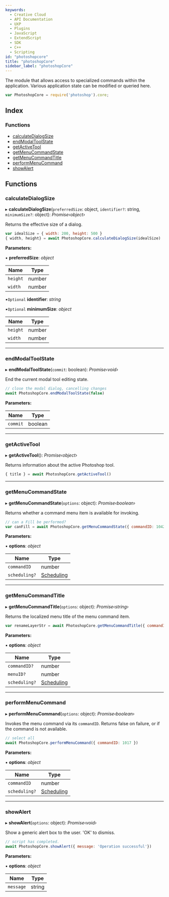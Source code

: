 ```yaml
---
keywords:
  - Creative Cloud
  - API Documentation
  - UXP
  - Plugins
  - JavaScript
  - ExtendScript
  - SDK
  - C++
  - Scripting
id: "photoshopcore"
title: "photoshopCore"
sidebar_label: "photoshopCore"
---
```


The module that allows access to specialized commands
within the application. Various application state can be
modified or queried here.

```javascript
var PhotoshopCore = require('photoshop').core;
```

## Index

### Functions

* [calculateDialogSize](photoshopcore.md#calculatedialogsize)
* [endModalToolState](photoshopcore.md#endmodaltoolstate)
* [getActiveTool](photoshopcore.md#getactivetool)
* [getMenuCommandState](photoshopcore.md#getmenucommandstate)
* [getMenuCommandTitle](photoshopcore.md#getmenucommandtitle)
* [performMenuCommand](photoshopcore.md#performmenucommand)
* [showAlert](photoshopcore.md#showalert)

## Functions

###  calculateDialogSize

▸ **calculateDialogSize**(`preferredSize`: object, `identifier?`: string, `minimumSize?`: object): *Promise‹object›*

Returns the effective size of a dialog.
```javascript
var idealSize = { width: 200, height: 500 }
{ width, height} = await PhotoshopCore.calculateDialogSize(idealSize)
```

**Parameters:**

▪ **preferredSize**: *object*

Name | Type |
------ | ------ |
`height` | number |
`width` | number |

▪`Optional`  **identifier**: *string*

▪`Optional`  **minimumSize**: *object*

Name | Type |
------ | ------ |
`height` | number |
`width` | number |

___

###  endModalToolState

▸ **endModalToolState**(`commit`: boolean): *Promise‹void›*

End the current modal tool editing state.
```javascript
// close the modal dialog, cancelling changes
await PhotoshopCore.endModalToolState(false)
```

**Parameters:**

Name | Type |
------ | ------ |
`commit` | boolean |

___

###  getActiveTool

▸ **getActiveTool**(): *Promise‹object›*

Returns information about the active Photoshop tool.
```javascript
{ title } = await PhotoshopCore.getActiveTool()
```

___

###  getMenuCommandState

▸ **getMenuCommandState**(`options`: object): *Promise‹boolean›*

Returns whether a command menu item is available for invoking.
```javascript
// can a Fill be performed?
var canFill = await PhotoshopCore.getMenuCommandState({ commandID: 1042 })
```

**Parameters:**

▪ **options**: *object*

Name | Type |
------ | ------ |
`commandID` | number |
`scheduling?` | [Scheduling](../interfaces/scheduling/) |

___

###  getMenuCommandTitle

▸ **getMenuCommandTitle**(`options`: object): *Promise‹string›*

Returns the localized menu title of the menu command item.
```javascript
var renameLayerStr = await PhotoshopCore.getMenuCommandTitle({ commandID: 2983 })
```

**Parameters:**

▪ **options**: *object*

Name | Type |
------ | ------ |
`commandID?` | number |
`menuID?` | number |
`scheduling?` | [Scheduling](../interfaces/scheduling/) |

___

###  performMenuCommand

▸ **performMenuCommand**(`options`: object): *Promise‹boolean›*

Invokes the menu command via its `commandID`. Returns false
on failure, or if the command is not available.
```javascript
// select all
await PhotoshopCore.performMenuCommand({ commandID: 1017 })
```

**Parameters:**

▪ **options**: *object*

Name | Type |
------ | ------ |
`commandID` | number |
`scheduling?` | [Scheduling](../interfaces/scheduling/) |

___

###  showAlert

▸ **showAlert**(`options`: object): *Promise‹void›*

Show a generic alert box to the user. 'OK' to dismiss.
```javascript
// script has completed.
await PhotoshopCore.showAlert({ message: 'Operation successful'})
```

**Parameters:**

▪ **options**: *object*

Name | Type |
------ | ------ |
`message` | string |
